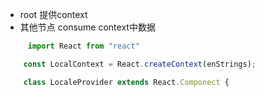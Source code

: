 * root 提供context
* 其他节点 consume context中数据

```javascript
     import React from "react"

    const LocalContext = React.createContext(enStrings);

	class LocaleProvider extends React.Componect {
		
```
